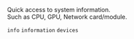 Quick access to system information.  
Such as CPU, GPU, Network card/module.

`info` `information` `devices`
